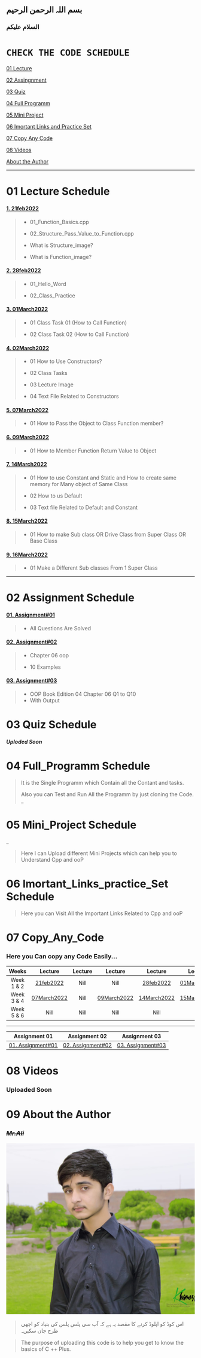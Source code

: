 ## بسم اللہ الرحمن الرحیم

### السلام علیکم
# `CHECK THE CODE SCHEDULE`
[01 Lecture](#01-lecture-schedule)

[02 Assingnment](#02-assignment-schedule)

[03 Quiz](#03-quiz-schedule)

[04 Full Programm](#04-full_programm-schedule)

[05 Mini Project](#05-mini_project-schedule)

[06 Imortant Links and Practice Set](06Important_Links_And_Practice_Set/uploded_soon)

[07 Copy Any Code](#07-copy_any_code)

[08 Videos](#08-videos)

[About the Author](#09-about-the-author)

***

<!-- /home/professor/Music/c++/cng-date02/git/07Copy_any_code/01Lecture/01Before_Mid/28Feb2022 -->
# 01 Lecture Schedule

#### [1. 21feb2022](01Lecture/01Before_Mid/01_21Feb2022)
>    - 01_Function_Basics.cpp
>
>    - 02_Structure_Pass_Value_to_Function.cpp
> 
>    - What is Structure_image?
>
>    - What is Function_image?
#### [2. 28feb2022](01Lecture/01Before_Mid/02_28Feb2022)
>    - 01_Hello_Word
> 
>    - 02_Class_Practice
#### [3. 01March2022](01Lecture/01Before_Mid/03_01March2022)
>    - 01 Class Task 01 (How to Call Function)
>
>    - 02 Class Task 02 (How to Call Function)
#### [4. 02March2022](01Lecture/01Before_Mid/04_02March2022)
>    - 01 How to Use Constructors?
>
>    - 02 Class Tasks
>
>    - 03 Lecture Image
>
>    - 04 Text File Related to Constructors
#### [5. 07March2022](01Lecture/01Before_Mid/05_07March2022)
>    - 01 How to Pass the Object to Class Function member?
>
#### [6. 09March2022](01Lecture/01Before_Mid/06_09March2022)
>    - 01 How to Member Function Return Value to Object
#### [7. 14March2022](01Lecture/01Before_Mid/07_14March2022)
>    - 01 How to use Constant and Static and How to create same memory for Many object of Same Class
>
>    - 02 How to us Default 
> 
>    - 03 Text file Related to Default and Constant
#### [8. 15March2022](01Lecture/01Before_Mid/08_15March2022)
>    - 01 How to make  Sub class OR Drive Class from Super Class OR Base Class
>
#### [9. 16March2022](01Lecture/01Before_Mid/09_16March2022)
>    - 01 Make a Different Sub classes From 1 Super Class
> 
***
# 02 Assignment Schedule
#### [01. Assignment#01](02Assignment/01Before_Mid/01Assignment_01)
>    - All Questions Are Solved
#### [02. Assignment#02](02Assignment/01Before_Mid/02Assignment_02)
>    - Chapter 06 oop 
> 
>    - 10 Examples 
#### [03. Assignment#03](02Assignment/01Before_Mid/03Assignment_03)
>    - OOP Book Edition 04 Chapter 06 Q1 to Q10
>    - With Output

# 03 Quiz Schedule
##### Uploded Soon
# 04 Full_Programm Schedule


> It is the Single Programm which Contain all the Contant and tasks.
> 
> Also you can Test and Run All the Programm by just cloning the Code.
_
# 05 Mini_Project Schedule
_
> Here I can Upload different Mini Projects which can help you to Understand Cpp and ooP

# 06 Imortant_Links_practice_Set Schedule

> Here you can Visit All the Important Links Related to Cpp and ooP

# 07 Copy_Any_Code
### Here you Can copy any Code Easily...


|Weeks|Lecture|Lecture|Lecture|Lecture|Lecture|Lecture|
|:------:|:------:|:------:|:------:|:------:|:------:|:-------:|
|Week 1 & 2|[21feb2022](07Copy_any_code/01Lecture/01Before_Mid/01_21Feb2022)|Nill|Nill|[28feb2022](07Copy_any_code/01Lecture/01Before_Mid/02_28Feb2022)|[01March2022](07Copy_any_code/01Lecture/01Before_Mid/03_01March2022)|[02March2022](07Copy_any_code/01Lecture/01Before_Mid/04_02March2022)
|Week 3 & 4|[07March2022](07Copy_any_code/01Lecture/01Before_Mid/05_07March2022)|Nill|[09March2022](07Copy_any_code/01Lecture/01Before_Mid/06_09March2022)|[14March2022](07Copy_any_code/01Lecture/01Before_Mid/07_14March2022)|[15March2022](07Copy_any_code/01Lecture/01Before_Mid/08_15March2022)|[16March2022](07Copy_any_code/01Lecture/01Before_Mid/09_16March2022)
|Week 5 & 6|Nill|Nill|Nill|Nill|||
***

|Assignment 01|Assignment 02|Assignment 03|
|:-------------:|:---------:|:-----------:|
|[01. Assignment#01](07Copy_any_code/02Assignment/01Before_Mid/01Assignment_01)|[02. Assignment#02](07Copy_any_code/02Assignment/01Before_Mid/02Assignment_02)|[03. Assignment#03](07Copy_any_code/02Assignment/01Before_Mid/03Assignment_03)|


# 08 Videos 
### Uploaded Soon
# 09 About the Author
### ~~_**Mr.Ali**_~~
![Author](09Readme_Data/01image.jpeg)



>  اس کوڈ کو اپلوڈ کرنے کا مقصد یہ ہے کہ آپ سی پلس پلس کی بنیاد کو اچھی طرح جان سکیں۔

>The purpose of uploading this code is to help you get to know the basics of C ++ Plus.

